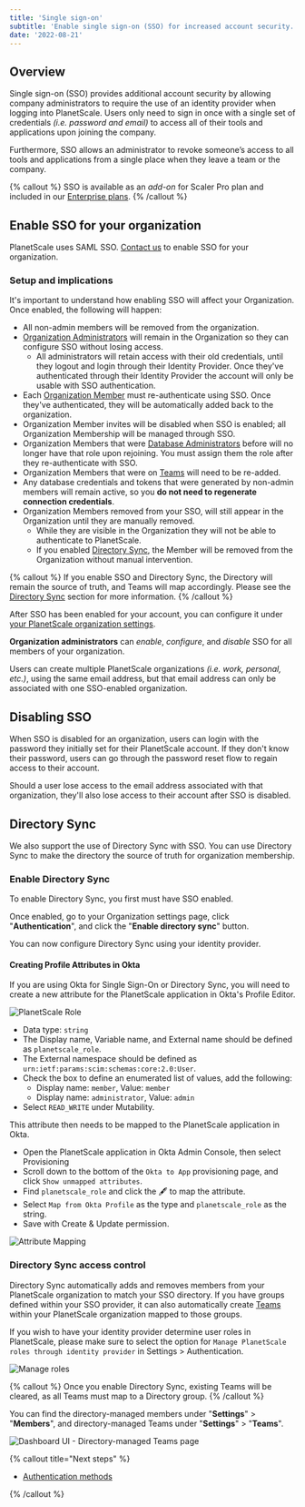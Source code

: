 ```yaml
---
title: 'Single sign-on'
subtitle: 'Enable single sign-on (SSO) for increased account security.'
date: '2022-08-21'
---
```


## Overview

Single sign-on (SSO) provides additional account security by allowing company administrators to require the use of an identity provider when logging into PlanetScale. Users only need to sign in once with a single set of credentials _(i.e. password and email)_ to access all of their tools and applications upon joining the company.

Furthermore, SSO allows an administrator to revoke someone’s access to all tools and applications from a single place when they leave a team or the company.

{% callout %}
SSO is available as an _add-on_ for Scaler Pro plan and included in our
[Enterprise plans](/docs/concepts/billing#planetscale-plans).
{% /callout %}

## Enable SSO for your organization

PlanetScale uses SAML SSO. [Contact us](/contact) to enable SSO for your organization.

### Setup and implications

It's important to understand how enabling SSO will affect your Organization. Once enabled, the following will happen:

- All non-admin members will be removed from the organization.
- [Organization Administrators](/docs/concepts/access-control#organization-administrator) will remain in the Organization so they can configure SSO without losing access.
  - All administrators will retain access with their old credentials, until they logout and login through their Identity Provider. Once they've authenticated through their Identity Provider the account will only be usable with SSO authentication.
- Each [Organization Member](https://app.planetscale.com/planetscale/settings/members) must re-authenticate using SSO. Once they've authenticated, they will be automatically added back to the organization.
- Organization Member invites will be disabled when SSO is enabled; all Organization Membership will be managed through SSO.
- Organization Members that were [Database Administrators](/docs/concepts/access-control#database-administrator) before will no longer have that role upon rejoining. You must assign them the role after they re-authenticate with SSO.
- Organization Members that were on [Teams](/docs/concepts/teams) will need to be re-added.
- Any database credentials and tokens that were generated by non-admin members will remain active, so you **do not need to regenerate connection credentials**.
- Organization Members removed from your SSO, will still appear in the Organization until they are manually removed.
  - While they are visible in the Organization they will not be able to authenticate to PlanetScale.
  - If you enabled [Directory Sync](#directory-sync), the Member will be removed from the Organization without manual intervention.

{% callout %}
If you enable SSO and Directory Sync, the Directory will remain the source of truth, and Teams will map accordingly.
Please see the [Directory Sync](#directory-sync) section for more information.
{% /callout %}

After SSO has been enabled for your account, you can configure it under [your PlanetScale organization settings](https://app.planetscale.com/~/settings/sso).

**Organization administrators** can _enable_, _configure_, and _disable_ SSO for all members of your organization.

Users can create multiple PlanetScale organizations _(i.e. work, personal, etc.)_, using the same email address, but that email address can only be associated with one SSO-enabled organization.

## Disabling SSO

When SSO is disabled for an organization, users can login with the password they initially set for their PlanetScale account. If they don't know their password, users can go through the password reset flow to regain access to their account.

Should a user lose access to the email address associated with that organization, they'll also lose access to their account after SSO is disabled.

## Directory Sync

We also support the use of Directory Sync with SSO. You can use Directory Sync to make the directory the source of truth for organization membership.

### Enable Directory Sync

To enable Directory Sync, you first must have SSO enabled.

Once enabled, go to your Organization settings page, click "**Authentication**", and click the "**Enable directory sync**" button.

You can now configure Directory Sync using your identity provider.

#### Creating Profile Attributes in Okta

If you are using Okta for Single Sign-On or Directory Sync, you will need to create a new attribute for the PlanetScale application in Okta's Profile Editor.

![PlanetScale Role](/assets/docs/concepts/sso/planetscale_role.png)

- Data type: `string`
- The Display name, Variable name, and External name should be defined as `planetscale_role`.
- The External namespace should be defined as `urn:ietf:params:scim:schemas:core:2.0:User`.
- Check the box to define an enumerated list of values, add the following:
  - Display name: `member`, Value: `member`
  - Display name: `administrator`, Value: `admin`
- Select `READ_WRITE` under Mutability.

This attribute then needs to be mapped to the PlanetScale application in Okta.

- Open the PlanetScale application in Okta Admin Console, then select Provisioning
- Scroll down to the bottom of the `Okta to App` provisioning page, and click `Show unmapped attributes`.
- Find `planetscale_role` and click the 🖋️ to map the attribute.
- Select `Map from Okta Profile` as the type and `planetscale_role` as the string.
- Save with Create & Update permission.

![Attribute Mapping](/assets/docs/concepts/sso/attribute.png)

### Directory Sync access control

Directory Sync automatically adds and removes members from your PlanetScale organization to match your SSO directory. If you have groups defined within your SSO provider, it can also automatically create [Teams](/docs/concepts/teams) within your PlanetScale organization mapped to those groups.

If you wish to have your identity provider determine user roles in PlanetScale, please make sure to select the option for `Manage PlanetScale roles through identity provider` in Settings > Authentication.

![Manage roles](/assets/docs/concepts/sso/sync.png)

{% callout %}
Once you enable Directory Sync, existing Teams will be cleared, as all Teams must map to a Directory group.
{% /callout %}

You can find the directory-managed members under "**Settings**" > "**Members**", and directory-managed Teams under "**Settings**" > "**Teams**".

![Dashboard UI - Directory-managed Teams page](/assets/docs/concepts/sso/managed.png)

{% callout title="Next steps" %}

- [Authentication methods](/docs/concepts/authentication-methods)

{% /callout %}
